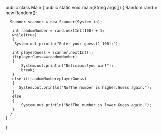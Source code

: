 public class Main
{ 
    public static void main(String args[])
    {
      Random rand = new Random();
     
     
      Scanner scanner = new Scanner(System.in);
      
       int randomNumber = rand.nextInt(100) + 1;
       while(true)
       {
        System.out.println("Enter your guess(1-100):");
       
       int playerGuess = scanner.nextInt();
       if(playerGuess==randomNumber)
       {
           System.out.println("Delicious!you win!");
           break;
       }
       else if(randomNumber>playerGuess)
       {
          System.out.println("No!The number is higher.Guess again."); 
       }
       else
       {
           System.out.println("No!The number is lower.Guess again."); 
       } 
      }
    }
}
